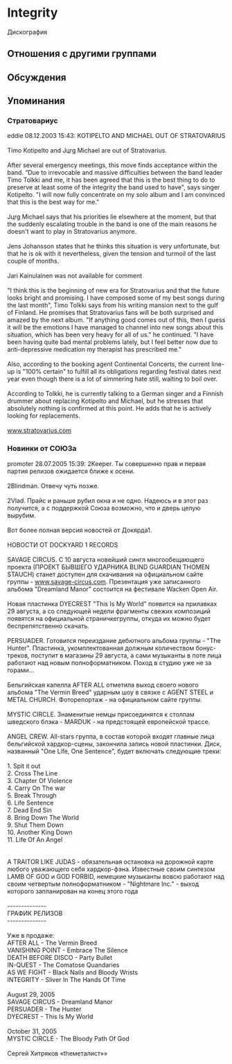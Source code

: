# Integrity

Дискография

## Отношения с другими группами


## Обсуждения


## Упоминания

### Стратовариус

eddie 08.12.2003 15:43:
KOTIPELTO AND MICHAEL OUT OF STRATOVARIUS<BR><BR>Timo Kotipelto and Jцrg Michael are out of Stratovarius.<BR><BR>After several emergency meetings, this move finds acceptance within the band. “Due to irrevocable and massive difficulties between the band leader Timo Tolkki and me, it has been agreed that this is the best thing to do to preserve at least some of the integrity the band used to have", says singer Kotipelto. "I will now fully concentrate on my solo album and I am convinced that this is the best way for me."<BR><BR>Jцrg Michael says that his priorities lie elsewhere at the moment, but that the suddenly escalating trouble in the band is one of the main reasons he doesn't want to play in Stratovarius anymore. <BR><BR>Jens Johansson states that he thinks this situation is very unfortunate, but that he is ok with it nevertheless, given the tension and turmoil of the last couple of months.<BR><BR>Jari Kainulainen was not available for comment<BR><BR>"I think this is the beginning of new era for Stratovarius and that the future looks bright and promising. I have composed some of my best songs during the last month", Timo Tolkki says from his writing mansion next to the gulf of Finland. He promises that Stratovarius fans will be both surprised and amazed by the next album. "If anything good comes out of this, then I guess it will be the emotions I have managed to channel into new songs about this situation, which has been very heavy for all of us." he continued. "I have been having quite bad mental problems lately, but I feel better now due to anti-depressive medication my therapist has prescribed me."<BR><BR>Also, according to the booking agent Continental Concerts, the current line-up is "100% certain" to fulfill all its obligations regarding festival dates next year even though there is a lot of simmering hate still, waiting to boil over.<BR><BR>According to Tolkki, he is currently talking to a German singer and a Finnish drummer about replacing Kotipelto and Michael, but he stresses that absolutely nothing is confirmed at this point. He adds that he is actively looking for replacements. <BR><BR>www.stratovarius.com

### Новинки от СОЮЗа

promoter 28.07.2005 15:39:
2Keeper. Ты совершенно прав и первая партия релизов ожидается ближе к осени.<BR><BR>2Blindman. Отвечу чуть позже.<BR><BR>2Vlad. Прайс и раньше рубил окна и не одно. Надеюсь и в этот раз получится, а с поддержкой Союза возможно, что и дверь целую вырубим.<BR><BR>Вот более полная версия новостей от Докярда1.<BR><BR>НОВОСТИ ОТ DOCKYARD 1 RECORDS<BR> <BR>SAVAGE CIRCUS. C 10 августа новейший сингл многообещающего проекта (ПРОЕКТ БЫВШЕГО УДАРНИКА BLIND GUARDIAN THOMEN STAUCH) станет доступен для скачивания на официальном сайте группы - www.savage-circus.com. Презентация уже записанного альбома "Dreamland Manor" состоится на фестивале Wacken Open Air.<BR><BR>Новая пластинка DYECREST "This Is My World" появится на прилавках 29 августа, а со следующей недели фрагменты свежих композиций появятся на официальной страничкегруппы, откуда их можно будет беспрепятственно скачать. <BR><BR>PERSUADER. Готовится переиздание дебютного альбома группы - "The Hunter". Пластинка, укомплектованная должным количеством бонус-треков, поступит в магазины 29 августа, а сами музыканты в поте лица работают над новым полноформатником. Поход в студию уже не за горами...<BR><BR>Бельгийская капелла AFTER ALL отметила выход своего нового альбома "The Vermin Breed" ударным шоу в связке с AGENT STEEL и METAL CHURCH. Фоторепортаж - на официальном сайте группы.<BR> <BR>MYSTIC CIRCLE. Знаменитые немцы присоединятся к столпам шведского блэка - MARDUK - на предстоящей европейской трассе.<BR><BR>ANGEL CREW. All-stars группа, в состав которой входят главные лица бельгийской хардкор-сцены, закончила запись новой пластинки. Диск, названный "One Life, One Sentence", будет включать следующие треки:<BR><BR>1. Spit it out<BR>2. Cross The Line<BR>3. Chapter Of Violence<BR>4. Carry On The war<BR>5. Break Through<BR>6. Life Sentence<BR>7. Dead End Sin<BR>8. Bring Down The World<BR>9. Shut Them Down<BR>10. Another King Down<BR>11. Life Of An Angel<BR><BR><BR>A TRAITOR LIKE JUDAS - обязательная остановка на дорожной карте любого уважающего себя хардкор-фэна. Известные своим синтезом LAMB OF GOD и GOD FORBID, немецкие музыканты вовсю работают над своим четвертым полноформатником - "Nightmare Inc." - выход которого запланирован на конец этого года<BR><BR>--------------<BR>ГРАФИК РЕЛИЗОВ<BR>--------------<BR><BR>Уже в продаже: <BR>AFTER ALL - The Vermin Breed<BR>VANISHING POINT - Embrace The Silence<BR>DEATH BEFORE DISCO - Party Bullet<BR>IN-QUEST - The Comatose Quandaries<BR>AS WE FIGHT - Black Nails and Bloody Wrists        <BR>INTEGRITY - Sliver In The Hands Of Time        <BR><BR>August 29, 2005  <BR>SAVAGE CIRCUS - Dreamland Manor<BR>PERSUADER - The Hunter<BR>DYECREST - This Is My World     <BR><BR>October 31, 2005         <BR>MYSTIC CIRCLE - The Bloody Path Of God <BR><BR>Сергей Хитряков «theметалист»»<BR>

